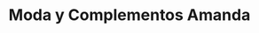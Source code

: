 ---
title: "Moda y Complementos Amanda"
url: /aldeadavila-de-la-ribera/moda-y-complementos-amanda/
shop: Kleidung
---